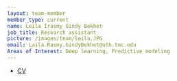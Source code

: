 ```yaml
---
layout: team-member
member_type: current
name: Leila Irasmy Gindy Bekhet
job_title: Research assistant
picture: /images/team/leila.JPG
email: Laila.Rasmy.GindyBekhet@uth.tmc.edu
Areas of Interest: Deep learning, Predictive modeling
---
```



- [CV](https://www.dropbox.com/s/wiy72fimn9yjvkt/LRASMY%20Resume%20and%20Projects%20Profile.pdf?dl=0)
